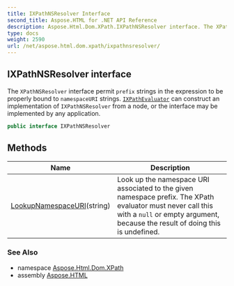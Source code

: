 ```yaml
---
title: IXPathNSResolver Interface
second_title: Aspose.HTML for .NET API Reference
description: Aspose.Html.Dom.XPath.IXPathNSResolver interface. The XPathNSResolver interface permit prefix strings in the expression to be properly bound to namespaceURI strings. IXPathEvaluator can construct an implementation of IXPathNSResolver from a node or the interface may be implemented by any application
type: docs
weight: 2590
url: /net/aspose.html.dom.xpath/ixpathnsresolver/
---
```

## IXPathNSResolver interface

The `XPathNSResolver` interface permit `prefix` strings in the expression to be properly bound to `namespaceURI` strings. [`IXPathEvaluator`](../ixpathevaluator/) can construct an implementation of `IXPathNSResolver` from a node, or the interface may be implemented by any application.

```csharp
public interface IXPathNSResolver
```

## Methods

| Name | Description |
| --- | --- |
| [LookupNamespaceURI](../../aspose.html.dom.xpath/ixpathnsresolver/lookupnamespaceuri/)(string) | Look up the namespace URI associated to the given namespace prefix. The XPath evaluator must never call this with a `null` or empty argument, because the result of doing this is undefined. |

### See Also

* namespace [Aspose.Html.Dom.XPath](../../aspose.html.dom.xpath/)
* assembly [Aspose.HTML](../../)
